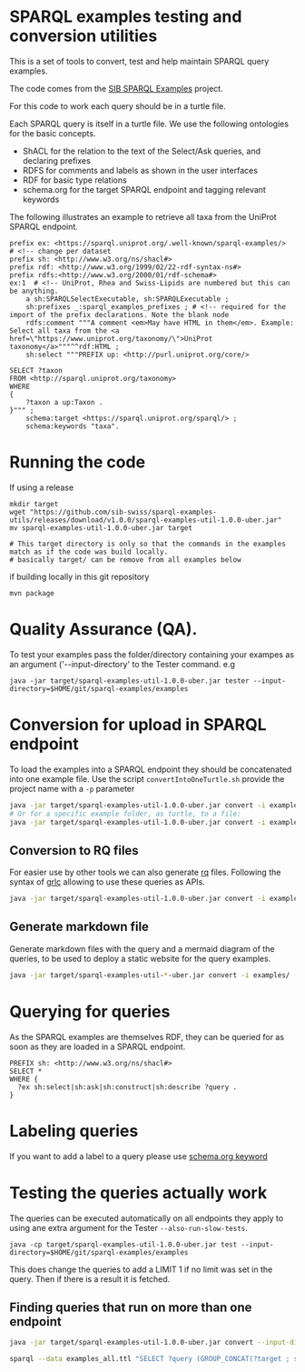 # SPARQL examples testing and conversion utilities

This is a set of tools to convert, test and help maintain SPARQL query examples.


The code comes from the [SIB SPARQL Examples](https://github.com/sib-swiss/sparql-examples/) project. 

For this code to work each query should be in a turtle file.

Each SPARQL query is itself in a turtle file. We use the following ontologies for the basic concepts.

* ShACL for the relation to the text of the Select/Ask queries, and declaring prefixes
* RDFS for comments and labels as shown in the user interfaces
* RDF for basic type relations
* schema.org for the target SPARQL endpoint and tagging relevant keywords

The following illustrates an example to retrieve all taxa from the UniProt SPARQL endpoint.

```sparql
prefix ex: <https://sparql.uniprot.org/.well-known/sparql-examples/>  # <!-- change per dataset
prefix sh: <http://www.w3.org/ns/shacl#> 
prefix rdf: <http://www.w3.org/1999/02/22-rdf-syntax-ns#>
prefix rdfs:<http://www.w3.org/2000/01/rdf-schema#> 
ex:1  # <!-- UniProt, Rhea and Swiss-Lipids are numbered but this can be anything.
    a sh:SPARQLSelectExecutable, sh:SPARQLExecutable ;
    sh:prefixes _:sparql_examples_prefixes ; # <!-- required for the import of the prefix declarations. Note the blank node
    rdfs:comment """A comment <em>May have HTML in them</em>. Example: Select all taxa from the <a href=\"https://www.uniprot.org/taxonomy/\">UniProt taxonomy</a>"""^^rdf:HTML ;
    sh:select """PREFIX up: <http://purl.uniprot.org/core/>

SELECT ?taxon
FROM <http://sparql.uniprot.org/taxonomy>
WHERE
{
    ?taxon a up:Taxon .
}""" ;
    schema:target <https://sparql.uniprot.org/sparql/> ;
    schema:keywords "taxa".
```

# Running the code

If using a release
```
mkdir target
wget "https://github.com/sib-swiss/sparql-examples-utils/releases/download/v1.0.0/sparql-examples-util-1.0.0-uber.jar" 
mv sparql-examples-util-1.0.0-uber.jar target

# This target directory is only so that the commands in the examples match as if the code was build locally.
# basically target/ can be remove from all examples below
```
if building locally in this git repository
```
mvn package

```


# Quality Assurance (QA).

To test your examples pass the folder/directory containing your exampes as an argument ('--input-directory' to the Tester command.
e.g
```
java -jar target/sparql-examples-util-1.0.0-uber.jar tester --input-directory=$HOME/git/sparql-examples/examples
```

# Conversion for upload in SPARQL endpoint

To load the examples into a SPARQL endpoint they should be concatenated into one example file. Use the script `convertIntoOneTurtle.sh` provide the project name with a `-p` parameter

```bash
java -jar target/sparql-examples-util-1.0.0-uber.jar convert -i examples/ -p all -f jsonld
# Or for a specific example folder, as turtle, to a file:
java -jar target/sparql-examples-util-1.0.0-uber.jar convert -i examples/ -p Bgee -f ttl > examples_Bgee.ttl
```

## Conversion to RQ files

For easier use by other tools we can also generate [rq](https://www.w3.org/TR/2013/REC-sparql11-query-20130321/#mediaType) files. Following the syntax of [grlc](https://grlc.io/) allowing to use these queries as APIs.
```bash
java -jar target/sparql-examples-util-1.0.0-uber.jar convert -i examples/ -p all -r
```

## Generate markdown file

Generate markdown files with the query and a mermaid diagram of the queries, to be used to deploy a static website for the query examples.

```bash
java -jar target/sparql-examples-util-*-uber.jar convert -i examples/ -m
```

# Querying for queries

As the SPARQL examples are themselves RDF, they can be queried for as soon as they are loaded in a SPARQL endpoint.
```sparql
PREFIX sh: <http://www.w3.org/ns/shacl#>
SELECT *
WHERE {
  ?ex sh:select|sh:ask|sh:construct|sh:describe ?query .
}
```

# Labeling queries

If you want to add a label to a query please use [schema.org keyword](https://schema.org/keywords)

# Testing the queries actually work

The queries can be executed automatically on all endpoints they apply to using ane extra argument for the Tester `--also-run-slow-tests`. 

```
java -cp target/sparql-examples-util-1.0.0-uber.jar test --input-directory=$HOME/git/sparql-examples/examples
```

This does change the queries to add a LIMIT 1 if no limit was set in the query. Then if there is a result it is fetched.

## Finding queries that run on more than one endpoint

```bash
java -jar target/sparql-examples-util-1.0.0-uber.jar convert --input-directory $HOME/git/sparql-examples/examples -f examples_all.ttl

sparql --data examples_all.ttl "SELECT ?query (GROUP_CONCAT(?target ; separator=', ') AS ?targets) WHERE { ?query <https://schema.org/target> ?target } GROUP BY ?query HAVING (COUNT(DISTINCT ?target) > 1) "
```

